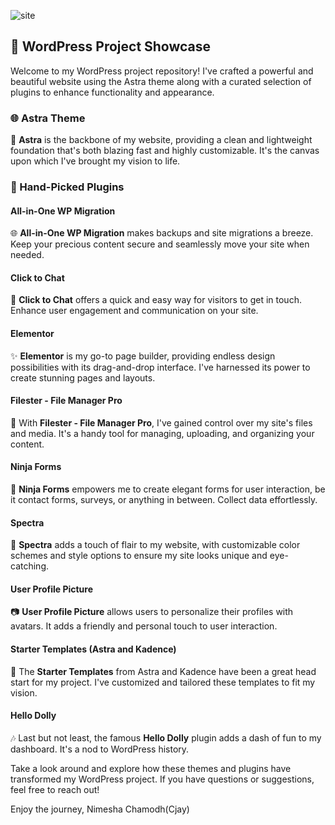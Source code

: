 
![site](https://github.com/ChamodhJay/My_Personal_Blog-WordPress/assets/143405992/3ed91050-efab-4d63-b616-010337680d25)


## 🚀 WordPress Project Showcase

Welcome to my WordPress project repository! I've crafted a powerful and beautiful website using the Astra theme along with a curated selection of plugins to enhance functionality and appearance.

### 🌐 Astra Theme

🎨 **Astra** is the backbone of my website, providing a clean and lightweight foundation that's both blazing fast and highly customizable. It's the canvas upon which I've brought my vision to life.

### 🌟 Hand-Picked Plugins

#### All-in-One WP Migration
🌐 **All-in-One WP Migration** makes backups and site migrations a breeze. Keep your precious content secure and seamlessly move your site when needed.

#### Click to Chat
💬 **Click to Chat** offers a quick and easy way for visitors to get in touch. Enhance user engagement and communication on your site.

#### Elementor
✨ **Elementor** is my go-to page builder, providing endless design possibilities with its drag-and-drop interface. I've harnessed its power to create stunning pages and layouts.

#### Filester - File Manager Pro
📁 With **Filester - File Manager Pro**, I've gained control over my site's files and media. It's a handy tool for managing, uploading, and organizing your content.

#### Ninja Forms
📝 **Ninja Forms** empowers me to create elegant forms for user interaction, be it contact forms, surveys, or anything in between. Collect data effortlessly.

#### Spectra
🌈 **Spectra** adds a touch of flair to my website, with customizable color schemes and style options to ensure my site looks unique and eye-catching.

#### User Profile Picture
📷 **User Profile Picture** allows users to personalize their profiles with avatars. It adds a friendly and personal touch to user interaction.

#### Starter Templates (Astra and Kadence)
🎯 The **Starter Templates** from Astra and Kadence have been a great head start for my project. I've customized and tailored these templates to fit my vision.

#### Hello Dolly
🎶 Last but not least, the famous **Hello Dolly** plugin adds a dash of fun to my dashboard. It's a nod to WordPress history.

Take a look around and explore how these themes and plugins have transformed my WordPress project. If you have questions or suggestions, feel free to reach out!

Enjoy the journey,
Nimesha Chamodh(Cjay)

